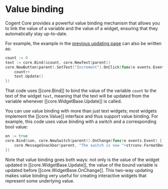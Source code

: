 # Value binding

Cogent Core provides a powerful value binding mechanism that allows you to link the value of a variable and the value of a widget, ensuring that they automatically stay up-to-date.

For example, the example in the [previous updating page](updating) can also be written as:

```Go
count := 0
text := core.Bind(&count, core.NewText(parent))
core.NewButton(parent).SetText("Increment").OnClick(func(e events.Event) {
    count++
    text.Update()
})
```

That code uses [[core.Bind]] to bind the value of the variable `count` to the text of the widget `text`, meaning that the text will be updated from the variable whenever [[core.WidgetBase.Update]] is called.

You can use value binding with more than just text widgets; most widgets implement the [[core.Value]] interface and thus support value binding. For example, this code uses value binding with a switch and a corresponding bool value:

```Go
on := true
core.Bind(&on, core.NewSwitch(parent)).OnChange(func(e events.Event) {
    core.MessageSnackbar(parent, "The switch is now "+strconv.FormatBool(on))
})
```

Note that value binding goes both ways: not only is the value of the widget updated in [[core.WidgetBase.Update]], the value of the bound variable is updated before [[core.WidgetBase.OnChange]]. This two-way updating makes value binding very useful for creating interactive widgets that represent some underlying value.

